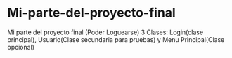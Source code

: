 # Mi-parte-del-proyecto-final
Mi parte del proyecto final (Poder Loguearse) 3 Clases: Login(clase principal), Usuario(Clase secundaria para pruebas) y Menu Principal(Clase opcional)
